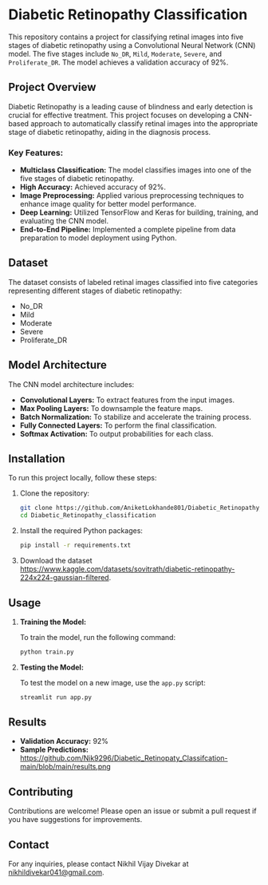 # Diabetic Retinopathy Classification

This repository contains a project for classifying retinal images into five stages of diabetic retinopathy using a Convolutional Neural Network (CNN) model. The five stages include `No_DR`, `Mild`, `Moderate`, `Severe`, and `Proliferate_DR`. The model achieves a validation accuracy of 92%.

## Project Overview

Diabetic Retinopathy is a leading cause of blindness and early detection is crucial for effective treatment. This project focuses on developing a CNN-based approach to automatically classify retinal images into the appropriate stage of diabetic retinopathy, aiding in the diagnosis process.

### Key Features:
- **Multiclass Classification:** The model classifies images into one of the five stages of diabetic retinopathy.
- **High Accuracy:** Achieved accuracy of 92%.
- **Image Preprocessing:** Applied various preprocessing techniques to enhance image quality for better model performance.
- **Deep Learning:** Utilized TensorFlow and Keras for building, training, and evaluating the CNN model.
- **End-to-End Pipeline:** Implemented a complete pipeline from data preparation to model deployment using Python.

## Dataset

The dataset consists of labeled retinal images classified into five categories representing different stages of diabetic retinopathy:
- No_DR
- Mild
- Moderate
- Severe
- Proliferate_DR

## Model Architecture

The CNN model architecture includes:
- **Convolutional Layers:** To extract features from the input images.
- **Max Pooling Layers:** To downsample the feature maps.
- **Batch Normalization:** To stabilize and accelerate the training process.
- **Fully Connected Layers:** To perform the final classification.
- **Softmax Activation:** To output probabilities for each class.

## Installation

To run this project locally, follow these steps:

1. Clone the repository:
    ```bash
    git clone https://github.com/AniketLokhande801/Diabetic_Retinopathy_classification.git
    cd Diabetic_Retinopathy_classification
    ```

2. Install the required Python packages:
    ```bash
    pip install -r requirements.txt
    ```

3. Download the dataset https://www.kaggle.com/datasets/sovitrath/diabetic-retinopathy-224x224-gaussian-filtered.

## Usage

1. **Training the Model:**

    To train the model, run the following command:
    ```bash
    python train.py
    ```

2. **Testing the Model:**

    To test the model on a new image, use the `app.py` script:
    ```bash
    streamlit run app.py
    ```

## Results

- **Validation Accuracy:** 92%
- **Sample Predictions:** https://github.com/Nik9296/Diabetic_Retinopaty_Classifcation-main/blob/main/results.png

## Contributing

Contributions are welcome! Please open an issue or submit a pull request if you have suggestions for improvements.

## Contact

For any inquiries, please contact Nikhil Vijay Divekar at nikhildivekar041@gmail.com.
